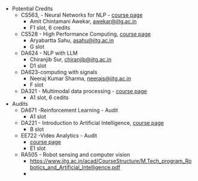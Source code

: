 - Potential Credits
	- CS563, - Neural Networks for NLP - [course page](https://www.iitg.ac.in/cse/course-list.php?id=CS563)
		- Amit Chintamani Awekar, awekar@iitg.ac.in
		- F1 slot, 6 credits
	- CS528 - High Performance Computing, [course page](https://www.iitg.ac.in/cse/course-list.php?id=CS528)
		- Aryabartta Sahu, asahu@iitg.ac.in
		- G slot
	- DA624 - NLP with LLM
		- Chiranjib Sur, chiranjib@iitg.ac.in
		- D1 slot
	- DA623-computing with signals
		- Neeraj Kumar Sharma, neerajs@iitg.ac.in
		- F slot
	- DA321  - Multimodal data processing - [course page](https://www.iitg.ac.in/dsai/dsai_sixth_sem_btech.html#DA323)
		- A1 slot, 6 cedits
- Audits
	- DA671  -Reinforcement Learning - Audit
		- A1 slot
	- DA221 - Introduction to Artificial Intelligence, [course page](https://www.iitg.ac.in/dsai/dsai_fourth_sem_btech.html#DA221)
		- B slot
	- EE722  -Video Analytics - Audit
		- [course page](https://www.iitg.ac.in/eee/electsyl.html)
		- E1 slot
	- RA505 - Robot sensing and computer vision
		- https://www.iitg.ac.in/acad/CourseStructure/M.Tech_program_Robotics_and_Artificial_Intelligence.pdf
		- 